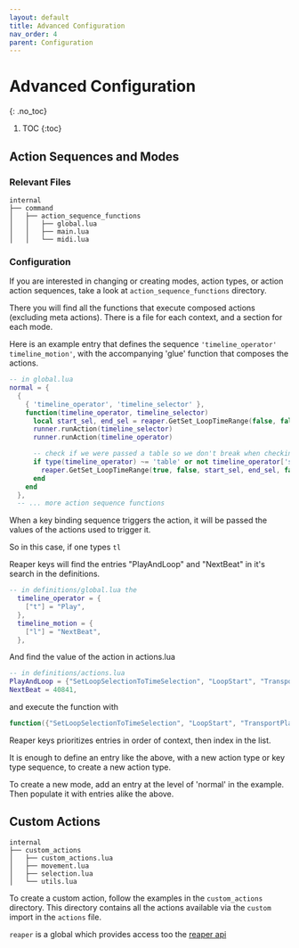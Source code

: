 ```yaml
---
layout: default
title: Advanced Configuration
nav_order: 4
parent: Configuration
---
```


# Advanced Configuration
{: .no_toc}

1. TOC
{:toc}


## Action Sequences and Modes

### Relevant Files

    internal
    ├── command
    │   ├── action_sequence_functions
    │   │   ├── global.lua
    │   │   ├── main.lua
    │   │   └── midi.lua


### Configuration

If you are interested in changing or creating modes, action types, or action action sequences, take a look at `action_sequence_functions` directory.

There you will find all the functions that execute composed actions (excluding
meta actions). There is a file for each context, and a section for each mode.

Here is an example entry that defines the sequence `'timeline_operator'
timeline_motion'`, with the accompanying 'glue' function that composes the actions.

``` lua
-- in global.lua
normal = {
  {
    { 'timeline_operator', 'timeline_selector' },
    function(timeline_operator, timeline_selector)
      local start_sel, end_sel = reaper.GetSet_LoopTimeRange(false, false, 0, 0, false)
      runner.runAction(timeline_selector)
      runner.runAction(timeline_operator)

      -- check if we were passed a table so we don't break when checking an option
      if type(timeline_operator) ~= 'table' or not timeline_operator['setTimeSelection'] then
        reaper.GetSet_LoopTimeRange(true, false, start_sel, end_sel, false)
      end
    end
  },
  -- ... more action sequence functions
```

When a key binding sequence triggers the action, it will be passed the values of
the actions used to trigger it.

So in this case, if one types `tl`

Reaper keys will find the entries "PlayAndLoop" and "NextBeat" in it's search in the definitions.

``` lua
-- in definitions/global.lua the
  timeline_operator = {
    ["t"] = "Play",
  },
  timeline_motion = {
    ["l"] = "NextBeat",
  },
```

And find the value of the action in actions.lua

``` lua
-- in definitions/actions.lua
PlayAndLoop = {"SetLoopSelectionToTimeSelection", "LoopStart", "TransportPlay", setTimeSelection=true},
NextBeat = 40841,
```

and execute the function with

``` lua
function({"SetLoopSelectionToTimeSelection", "LoopStart", "TransportPlay", setTimeSelection=true}, 40841)
```

Reaper keys prioritizes entries in order of  context, then index in the list.

It is enough to define an entry like the above, with a new action type or key
type sequence, to create a new action type.

To create a new mode, add an entry at the level of 'normal' in the example. Then
populate it with entries alike the above.


## Custom Actions

    internal
    ├── custom_actions
    │   ├── custom_actions.lua
    │   ├── movement.lua
    │   ├── selection.lua
    │   └── utils.lua

To create a custom action, follow the examples in the `custom_actions` directory. This directory contains all the actions available via the `custom` import in the `actions` file. 

`reaper` is a global which provides access too the [reaper api](https://www.reaper.fm/sdk/reascript/reascripthelp.html#l)


